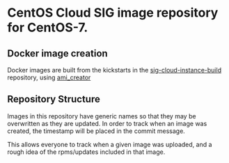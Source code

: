 # CentOS Cloud SIG image repository for CentOS-7.

## Docker image creation 

Docker images are built from the kickstarts in the
[sig-cloud-instance-build](https://github.com/CentOS/sig-cloud-instance-build)
repository, using [ami_creator](https://github.com/katzj/ami-creator) 


## Repository Structure

Images in this repository have generic names so that they may be overwritten
as they are updated. In order to track when an image was created, the
timestamp will be placed in the commit message. 

This allows everyone to track when a given image was uploaded, and a rough
idea of the rpms/updates included in that image. 
